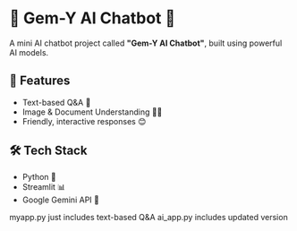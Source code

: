 # 💎 Gem-Y AI Chatbot 💬

A mini AI chatbot project called **"Gem-Y AI Chatbot"**, built using powerful AI models. 

## 🚀 Features
- Text-based Q&A 💬
- Image & Document Understanding 📸📄
- Friendly, interactive responses 😊

## 🛠️ Tech Stack
- Python 🐍
- Streamlit 📊
- Google Gemini API 🔮
  
myapp.py just includes text-based Q&A
ai_app.py includes updated version
